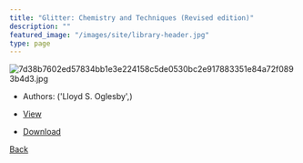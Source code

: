 ```yaml
---
title: "Glitter: Chemistry and Techniques (Revised edition)"
description: ""
featured_image: "/images/site/library-header.jpg"
type: page
---
```


![7d38b7602ed57834bb1e3e224158c5de0530bc2e917883351e84a72f0893b4d3.jpg](https://drive.google.com/uc?export=view&id=1Y3xv85W9xzNk-fEoLW8iGvDppKiMtJVW)
* Authors: ('Lloyd S. Oglesby',)
* <a href="https://drive.google.com/uc?export=view&id=1M88Uveh4EER8XHOksvRJxKz5NsXLpD3P" target="_blank">View</a>

* [Download](https://drive.google.com/uc?export=download&id=1M88Uveh4EER8XHOksvRJxKz5NsXLpD3P)

[Back](/library/)
